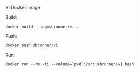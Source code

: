 VI Docker image

Build:

```
docker build --tag=sbrunner/vi .
```

Push:

```
docker push sbrunner/vi
```

Run:

```
docker run --rm -ti --volume=`pwd`:/src sbrunner/vi bash
```
